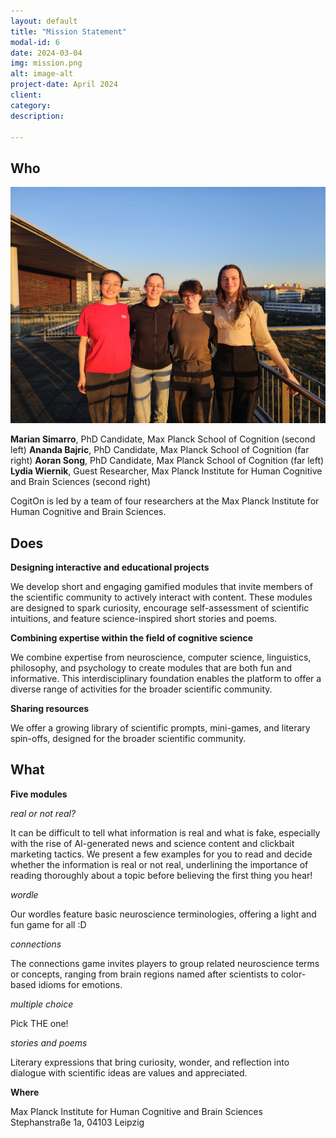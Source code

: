 ```yaml
---
layout: default
title: "Mission Statement"
modal-id: 6
date: 2024-03-04
img: mission.png
alt: image-alt
project-date: April 2024
client: 
category:
description: 

---
```


## Who

![image-alt](img/portfolio/team.jpg)

**Marian Simarro**, PhD Candidate, Max Planck School of Cognition (second left)
**Ananda Bajric**, PhD Candidate, Max Planck School of Cognition (far right)
**Aoran Song**, PhD Candidate, Max Planck School of Cognition (far left)
**Lydia Wiernik**, Guest Researcher, Max Planck Institute for Human Cognitive and Brain Sciences (second right)

CogitOn is led by a team of four researchers at the Max Planck Institute for Human Cognitive and Brain Sciences.

## Does

**Designing interactive and educational projects**  

We develop short and engaging gamified modules that invite members of the scientific community to actively interact with content. These modules are designed to spark curiosity, encourage self-assessment of scientific intuitions, and feature science-inspired short stories and poems.

**Combining expertise within the field of cognitive science**

We combine expertise from neuroscience, computer science, linguistics, philosophy, and psychology to create modules that are both fun and informative. This interdisciplinary foundation enables the platform to offer a diverse range of activities for the broader scientific community.

**Sharing resources**

We offer a growing library of scientific prompts, mini-games, and literary spin-offs, designed for the broader scientific community.

## What

**Five modules**

*real or not real?*

It can be difficult to tell what information is real and what is fake, especially with the rise of AI-generated news and science content and clickbait marketing tactics. We present a few examples for you to read and decide whether the information is real or not real, underlining the importance of reading thoroughly about a topic before believing the first thing you hear!

*wordle*

Our wordles feature basic neuroscience terminologies, offering a light and fun game for all :D

*connections*

The connections game invites players to group related neuroscience terms or concepts, ranging from brain regions named after scientists to color-based idioms for emotions. 

*multiple choice*

Pick THE one!

*stories and poems*

Literary expressions that bring curiosity, wonder, and reflection into dialogue with scientific ideas are values and appreciated.

**Where**

Max Planck Institute for Human Cognitive and Brain Sciences
Stephanstraße 1a, 04103 Leipzig
